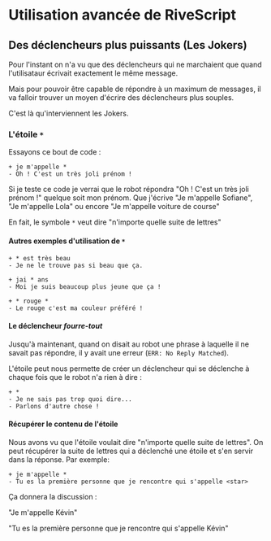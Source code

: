 # Utilisation avancée de RiveScript

## Des déclencheurs plus puissants (Les Jokers)

Pour l'instant on n'a vu que des déclencheurs qui ne marchaient que quand l'utilisataur écrivait exactement le même message.

Mais pour pouvoir être capable de répondre à un maximum de messages, il va falloir trouver un moyen d'écrire des déclencheurs plus souples.

C'est là qu'interviennent les Jokers.

### L'étoile `*`

Essayons ce bout de code :

```
+ je m'appelle *
- Oh ! C'est un très joli prénom !
```

Si je teste ce code je verrai que le robot répondra "Oh ! C'est un très joli prénom !" quelque soit mon prénom. Que j'écrive "Je m'appelle Sofiane", "Je m'appelle Lola" ou encore "Je m'appelle voiture de course"

En fait, le symbole `*` veut dire "n'importe quelle suite de lettres"

#### Autres exemples d'utilisation de `*`

```
+ * est très beau
- Je ne le trouve pas si beau que ça.
```

```
+ jai * ans
- Moi je suis beaucoup plus jeune que ça !
```

```
+ * rouge *
- Le rouge c'est ma couleur préféré !
```

#### Le déclencheur *fourre-tout*

Jusqu'à maintenant, quand on disait au robot une phrase à laquelle il ne savait pas répondre, il y avait une erreur (`ERR: No Reply Matched`).

L'étoile peut nous permette de créer un déclencheur qui se déclenche à chaque fois que le robot n'a rien à dire :

```
+ *
- Je ne sais pas trop quoi dire...
- Parlons d'autre chose !
```

#### Récupérer le contenu de l'étoile

Nous avons vu que l'étoile voulait dire "n'importe quelle suite de lettres". On peut récupérer la suite de lettres qui a déclenché une étoile et s'en servir dans la réponse. Par exemple:

```
+ je m'appelle *
- Tu es la première personne que je rencontre qui s'appelle <star>
```

Ça donnera la discussion :

"Je m'appelle Kévin"

"Tu es la première personne que je rencontre qui s'appelle Kévin"
